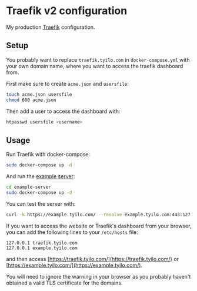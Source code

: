 # Traefik v2 configuration

My production [Traefik](https://containo.us/traefik/) configuration.

## Setup

You probably want to replace `traefik.tyilo.com` in `docker-compose.yml` with your own domain name, where you want to access the traefik dashboard from.

First make sure to create `acme.json` and `usersfile`:

```sh
touch acme.json usersfile
chmod 600 acme.json
```

Then add a user to access the dashboard with:

```sh
htpasswd usersfile <username>
```

## Usage

Run Traefik with docker-compose:

```sh
sudo docker-compose up -d
```

And run the [example server](example-server):

```sh
cd example-server
sudo docker-compose up -d
```

You can test the server with:

```sh
curl -k https://example.tyilo.com/ --resolve example.tyilo.com:443:127.0.0.1
```

If you want to access the website or Traefik's dashboard from your browser, you can add the following lines to your `/etc/hosts` file:

```
127.0.0.1 traefik.tyilo.com
127.0.0.1 example.tyilo.com
```

and then access [https://traefik.tyilo.com/](https://traefik.tyilo.com/) or [https://example.tyilo.com/](https://example.tyilo.com/).

You will need to ignore the warning in your browser as you probably haven't obtained a valid TLS certificate for the domains.